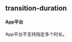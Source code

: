 ## transition-duration


<!-- CSSJSON.transition-duration.description -->

<!-- CSSJSON.transition-duration.syntax -->

<!-- CSSJSON.transition-duration.values -->

#### App平台  
App平台不支持指定多个时长。

<!-- CSSJSON.transition-duration.defaultValue -->

<!-- CSSJSON.transition-duration.unixTags -->

<!-- CSSJSON.transition-duration.compatibility -->

<!-- CSSJSON.transition-duration.reference -->
